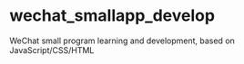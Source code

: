 # wechat_smallapp_develop
WeChat small program learning and development, based on JavaScript/CSS/HTML

